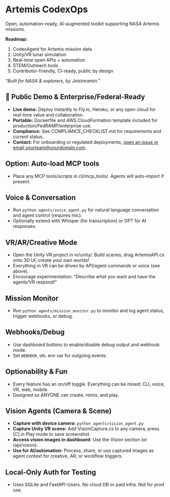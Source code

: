 # Artemis CodexOps

Open, automation-ready, AI-augmented toolkit supporting NASA Artemis missions.

**Roadmap:**
1. CodexAgent for Artemis mission data
2. Unity/VR lunar simulation
3. Real-time open APIs + automation
4. STEM/Outreach tools
5. Contributor-friendly, CI-ready, public by design

_“Built for NASA & explorers, by Jetstreamin.”_

## 🚀 Public Demo & Enterprise/Federal-Ready

- **Live demo:** Deploy instantly to Fly.io, Heroku, or any open cloud for real-time value and collaboration.
- **Portable:** Dockerfile and AWS CloudFormation template included for production/FedRAMP/enterprise use.
- **Compliance:** See COMPLIANCE_CHECKLIST.md for requirements and current status.
- **Contact:** For onboarding or regulated deployments, [open an issue or email yourteam@yourdomain.com](mailto:yourteam@yourdomain.com).


## Option: Auto-load MCP tools
- Place any MCP tools/scripts in cli/mcp_tools/. Agents will auto-import if present.

## Voice & Conversation
- Run `python agents/voice_agent.py` for natural language conversation and agent control (requires mic).
- Optionally extend with Whisper (for transcription) or GPT for AI responses.

## VR/AR/Creative Mode
- Open the Unity VR project in vr/unity/. Build scenes, drag ArtemisAPI.cs onto 3D UI, create your own worlds!
- Everything in VR can be driven by API/agent commands or voice (see above).
- Encourage experimentation: “Describe what you want and have the agents/VR respond!”

## Mission Monitor
- Run `python agents/mission_monitor.py` to monitor and log agent status, trigger webhooks, or debug.

## Webhooks/Debug
- Use dashboard buttons to enable/disable debug output and webhook mode.
- Set `WEBHOOK_URL` env var for outgoing events.

## Optionability & Fun
- Every feature has an on/off toggle. Everything can be mixed: CLI, voice, VR, web, mobile.
- Designed so ANYONE can create, remix, and play.


## Vision Agents (Camera & Scene)

- **Capture with device camera:** `python agents/vision_agent.py`
- **Capture Unity VR scene:** Add VisionCapture.cs to any camera, press [C] in Play mode to save screenshot.
- **Access vision images in dashboard:** Use the Vision section (or /api/vision).
- **Use for AI/automation:** Process, share, or use captured images as agent context for creative, AR, or workflow triggers.


## Local-Only Auth for Testing
- Uses SQLite and FastAPI-Users. No cloud DB or paid infra. Not for prod use.

